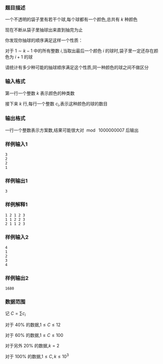 ### 题目描述
一个不透明的袋子里有若干个球,每个球都有一个颜色,总共有 $k$ 种颜色

现在不断从袋子里抽球出来直到抽完为止

你发现你抽球的顺序满足这样一个性质：

对于 $1 \sim k - 1$ 中的所有整数 $i$,当取出最后一个颜色 $i$ 的球时,袋子里一定还存在颜色为 $i + 1$ 的球

请统计有多少种可能的抽球顺序满足这个性质,同一种颜色的球之间不做区分

###  输入格式
第一行一个整数 $k$ 表示颜色的种类数

接下来 $k$ 行,每行一个整数 $c_i$,表示这种颜色的球的数目

###  输出格式
一行一个整数表示方案数,结果可能很大对 $\bmod~1000000007$ 后输出
###  样例输入1
```
3
2
2
1
```
### 样例输出1
```
3
```
### 样例解释1
```
1 2 1 2 3
1 1 2 2 3
2 1 1 2 3
```
### 样例输入2
```
4
1
2
3
4
```
### 样例输出2
```
1680
```
### 数据范围
记 $\displaystyle C = \sum c_i$

对于 $40\%$ 的数据,$1 \leq C \leq 12$

对于 $60\%$ 的数据,$1 \leq C \leq 100$

对于另外 $20\%$ 的数据,$k = 2$

对于 $100\%$ 的数据,$1 \leq C, k \leq 10 ^ 3$